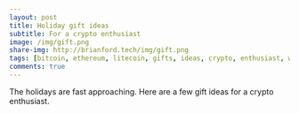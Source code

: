 ```yaml
---
layout: post
title: Holiday gift ideas
subtitle: For a crypto enthusiast
image: /img/gift.png
share-img: http://brianford.tech/img/gift.png
tags: [bitcoin, ethereum, litecoin, gifts, ideas, crypto, enthusiast, wallets]
comments: true
---
```


The holidays are fast approaching.
Here are a few gift ideas for a crypto enthusiast.